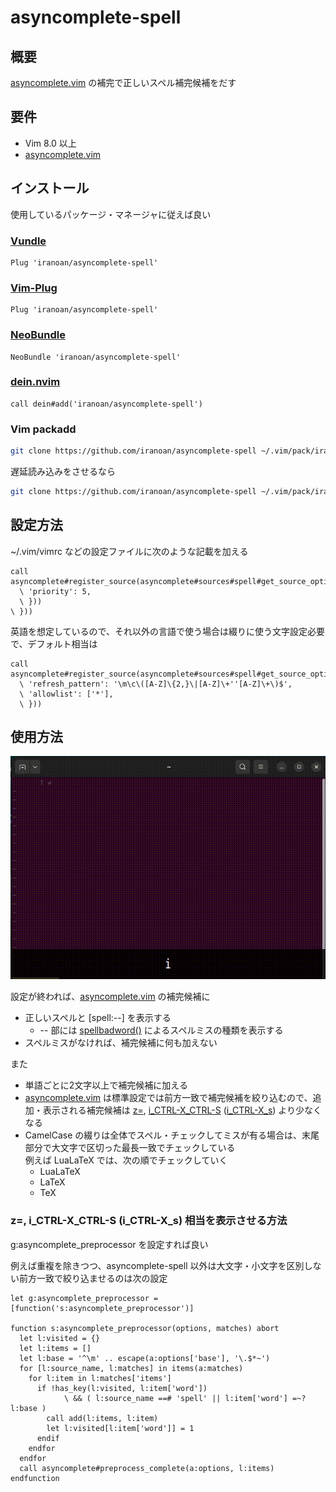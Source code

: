 # asyncomplete-spell

## 概要

[asyncomplete.vim](https://github.com/prabirshrestha/asyncomplete.vim) の補完で正しいスペル補完候補をだす

## 要件

* Vim 8.0 以上
* [asyncomplete.vim](https://github.com/prabirshrestha/asyncomplete.vim)

## インストール

使用しているパッケージ・マネージャに従えば良い

### [Vundle](https://github.com/gmarik/vundle)

``` vim
Plug 'iranoan/asyncomplete-spell'
```

### [Vim-Plug](https://github.com/junegunn/vim-plug)

``` vim
Plug 'iranoan/asyncomplete-spell'
```

### [NeoBundle](https://github.com/Shougo/neobundle.vim)

``` vim
NeoBundle 'iranoan/asyncomplete-spell'
```

### [dein.nvim](https://github.com/Shougo/dein.vim)

``` vim
call dein#add('iranoan/asyncomplete-spell')
```

### Vim packadd

``` sh
git clone https://github.com/iranoan/asyncomplete-spell ~/.vim/pack/iranoan/start/asyncomplete-spell
```

遅延読み込みをさせるなら

``` sh
git clone https://github.com/iranoan/asyncomplete-spell ~/.vim/pack/iranoan/opt/asyncomplete-spell
```

## 設定方法

\~/.vim/vimrc などの設定ファイルに次のような記載を加える

``` vim
call asyncomplete#register_source(asyncomplete#sources#spell#get_source_options({
  \ 'priority': 5,
  \ }))
\ }))
```

英語を想定しているので、それ以外の言語で使う場合は綴りに使う文字設定必要で、デフォルト相当は

``` vim
call asyncomplete#register_source(asyncomplete#sources#spell#get_source_options({
  \ 'refresh_pattern': '\m\c\([A-Z]\{2,}\|[A-Z]\+''[A-Z]\+\)$',
  \ 'allowlist': ['*'],
  \ }))
```

## 使用方法

![使用例](asyncomplete-spell.gif)

設定が終われば、[asyncomplete.vim](https://github.com/prabirshrestha/asyncomplete.vim) の補完候補に

* 正しいスペルと [spell:--] を表示する
  * -- 部には
  [spellbadword()](https://vim-jp.org/vimdoc-ja/builtin.html#spellbadword%28%29)
  によるスペルミスの種類を表示する  
* スペルミスがなければ、補完候補に何も加えない

また

* 単語ごとに2文字以上で補完候補に加える
* [asyncomplete.vim](https://github.com/prabirshrestha/asyncomplete.vim)
は標準設定では前方一致で補完候補を絞り込むので、追加・表示される補完候補は
[z=](https://vim-jp.org/vimdoc-ja/spell.html#z=),
[i\_CTRL-X\_CTRL-S](https://vim-jp.org/vimdoc-ja/insert.html#i_CTRL-X_CTRL-S)
([i\_CTRL-X\_s](https://vim-jp.org/vimdoc-ja/insert.html#i_CTRL-X_s))
より少なくなる
* CamelCase の綴りは全体でスペル・チェックしてミスが有る場合は、末尾部分で大文字で区切った最長一致でチェックしている  
  例えば LuaLaTeX では、次の順でチェックしていく
  * LuaLaTeX
  * LaTeX
  * TeX

### z=, i\_CTRL-X\_CTRL-S (i\_CTRL-X\_s) 相当を表示させる方法

g:asyncomplete\_preprocessor を設定すれば良い

例えば重複を除きつつ、asyncomplete-spell 以外は大文字・小文字を区別しない前方一致で絞り込ませるのは次の設定

```vim
let g:asyncomplete_preprocessor = [function('s:asyncomplete_preprocessor')]

function s:asyncomplete_preprocessor(options, matches) abort
  let l:visited = {}
  let l:items = []
  let l:base = '^\m' .. escape(a:options['base'], '\.$*~')
  for [l:source_name, l:matches] in items(a:matches)
    for l:item in l:matches['items']
      if !has_key(l:visited, l:item['word'])
            \ && ( l:source_name ==# 'spell' || l:item['word'] =~? l:base )
        call add(l:items, l:item)
        let l:visited[l:item['word']] = 1
      endif
    endfor
  endfor
  call asyncomplete#preprocess_complete(a:options, l:items)
endfunction
```
